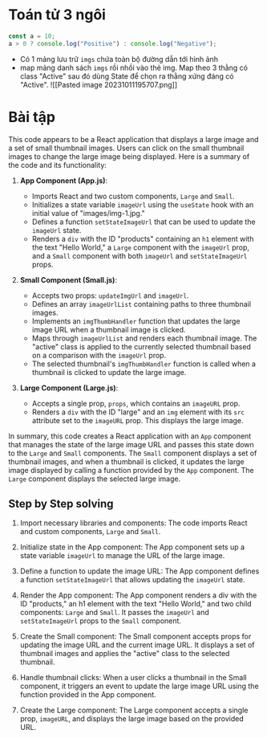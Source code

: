 # Toán tử 3 ngôi
```js
const a = 10;
a > 0 ? console.log("Positive") : console.log("Negative");
```

* Có 1 mảng lưu trữ `imgs` chứa toàn bộ đường dẫn tới hình ảnh
* map mảng danh sách `imgs` rồi nhồi vào thẻ img. Map theo 3 thằng có class "Active" sau đó dùng State để chọn ra thằng xứng đáng có "Active".
![[Pasted image 20231011195707.png]]

# Bài tập
  
This code appears to be a React application that displays a large image and a set of small thumbnail images. Users can click on the small thumbnail images to change the large image being displayed. Here is a summary of the code and its functionality:

1. **App Component (App.js)**:
    
    - Imports React and two custom components, `Large` and `Small`.
    - Initializes a state variable `imageUrl` using the `useState` hook with an initial value of "images/img-1.jpg."
    - Defines a function `setStateImageUrl` that can be used to update the `imageUrl` state.
    - Renders a `div` with the ID "products" containing an `h1` element with the text "Hello World," a `Large` component with the `imageUrl` prop, and a `Small` component with both `imageUrl` and `setStateImageUrl` props.
2. **Small Component (Small.js)**:
    
    - Accepts two props: `updateImgUrl` and `imageUrl`.
    - Defines an array `imageUrlList` containing paths to three thumbnail images.
    - Implements an `imgThumbHandler` function that updates the large image URL when a thumbnail image is clicked.
    - Maps through `imageUrlList` and renders each thumbnail image. The "active" class is applied to the currently selected thumbnail based on a comparison with the `imageUrl` prop.
    - The selected thumbnail's `imgThumbHandler` function is called when a thumbnail is clicked to update the large image.
3. **Large Component (Large.js)**:
    
    - Accepts a single prop, `props`, which contains an `imageURL` prop.
    - Renders a `div` with the ID "large" and an `img` element with its `src` attribute set to the `imageURL` prop. This displays the large image.

In summary, this code creates a React application with an `App` component that manages the state of the large image URL and passes this state down to the `Large` and `Small` components. The `Small` component displays a set of thumbnail images, and when a thumbnail is clicked, it updates the large image displayed by calling a function provided by the `App` component. The `Large` component displays the selected large image.

## Step by Step solving
1. Import necessary libraries and components: The code imports React and custom components, `Large` and `Small`.
    
2. Initialize state in the App component: The App component sets up a state variable `imageUrl` to manage the URL of the large image.
    
3. Define a function to update the image URL: The App component defines a function `setStateImageUrl` that allows updating the `imageUrl` state.
    
4. Render the App component: The App component renders a div with the ID "products," an h1 element with the text "Hello World," and two child components: `Large` and `Small`. It passes the `imageUrl` and `setStateImageUrl` props to the `Small` component.
    
5. Create the Small component: The Small component accepts props for updating the image URL and the current image URL. It displays a set of thumbnail images and applies the "active" class to the selected thumbnail.
    
6. Handle thumbnail clicks: When a user clicks a thumbnail in the Small component, it triggers an event to update the large image URL using the function provided in the App component.
    
7. Create the Large component: The Large component accepts a single prop, `imageURL`, and displays the large image based on the provided URL.